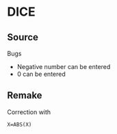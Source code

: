 # DICE

## Source

Bugs

* Negative number can be entered
* 0 can be entered


## Remake

Correction with

```basic
X=ABS(X)
```

